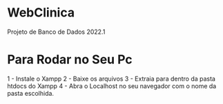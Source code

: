 # WebClinica
 Projeto de Banco de Dados 2022.1

# Para Rodar no Seu Pc
1 - Instale o Xampp
2 - Baixe os arquivos
3 - Extraia para dentro da pasta htdocs do Xampp
4 - Abra o Localhost no seu navegador com o nome da pasta escolhida.
